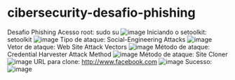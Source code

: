 # cibersecurity-desafio-phishing
Desafio Phishing
Acesso root: sudo su
![image](https://github.com/VivianeSGomes/cibersecurity-desafio-phishing/assets/75765445/a810f70b-76c6-48d4-9601-7cdbd18d2d8f)
Iniciando o setoolkit: setoolkit
![image](https://github.com/VivianeSGomes/cibersecurity-desafio-phishing/assets/75765445/9bba3a75-8c14-44a4-95a3-dfd6408f2266)
Tipo de ataque: Social-Engineering Attacks
![image](https://github.com/VivianeSGomes/cibersecurity-desafio-phishing/assets/75765445/36d66bb2-2710-46d1-bdec-d8c53418369c)
Vetor de ataque: Web Site Attack Vectors
![image](https://github.com/VivianeSGomes/cibersecurity-desafio-phishing/assets/75765445/09cb7f81-c4f6-4321-966d-bc6a7e3fcafb)
Método de ataque: Credential Harvester Attack Method 
![image](https://github.com/VivianeSGomes/cibersecurity-desafio-phishing/assets/75765445/5f017bfd-c220-4f69-bc1c-0e6dbb77af3a)
Método de ataque: Site Cloner
![image](https://github.com/VivianeSGomes/cibersecurity-desafio-phishing/assets/75765445/35b49956-0ed7-4450-b811-874287e02d82)
URL para clone: http://www.facebook.com
![image](https://github.com/VivianeSGomes/cibersecurity-desafio-phishing/assets/75765445/2e19f987-df14-47f0-95d4-2fc0a5493ff8)
Sucesso:
![image](https://github.com/VivianeSGomes/cibersecurity-desafio-phishing/assets/75765445/8509a9c0-0568-4223-970d-7e4f4cd881c7)

